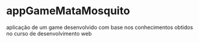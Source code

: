 # appGameMataMosquito
 aplicação de um game desenvolvido com base nos conhecimentos obtidos no curso de desenvolvimento web

